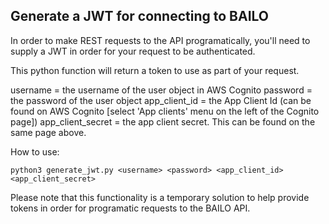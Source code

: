 ## Generate a JWT for connecting to BAILO

In order to make REST requests to the API programatically, you'll need to supply a JWT in order for your request to be authenticated.

This python function will return a token to use as part of your request.

username = the username of the user object in AWS Cognito
password = the password of the user object
app_client_id = the App Client Id (can be found on AWS Cognito [select 'App clients' menu on the left of the Cognito page])
app_client_secret = the app client secret. This can be found on the same page above.

How to use:

```
python3 generate_jwt.py <username> <password> <app_client_id> <app_client_secret>
```

Please note that this functionality is a temporary solution to help provide tokens in order for programatic requests to the BAILO API.
